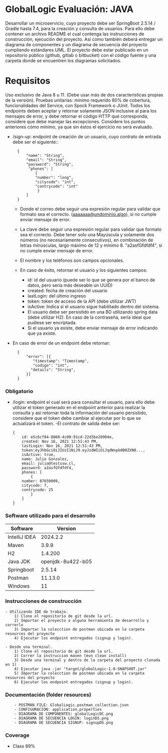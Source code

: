 # GlobalLogic Evaluación: JAVA 
Desarrollar un microservicio, cuyo proyecto debe ser SpringBoot 2.5.14 / Gradle hasta 7.4, para la
creación y consulta de usuarios.
Para ello debe contener un archivo README el cual contenga las instrucciones de construcción,
ejecución del proyecto. Así como también deberá entregar un diagrama de componentes y un
diagrama de secuencia del proyecto cumpliendo estándares UML.
El proyecto debe estar publicado en un repositorio público (github, gitlab o bitbucket) con el código fuente
y una carpeta donde se encuentren los diagramas solicitados.

# Requisitos
Uso exclusivo de Java 8 u 11. (Debe usar más de dos características propias de la versión).
Pruebas unitarias: mínimo requerido 80% de cobertura, funcionalidades del Service, con Spock
Framework o JUnit.
Todos los endpoints deben aceptar y retornar solamente JSON inclusive al para los mensajes de error, y
debe retornar el código HTTP que corresponda, considere que debe manejar las excepciones.
Considere los puntos anteriores cómo mínimo, ya que sin éstos el ejercicio no será evaluado.


- /sign-up: endpoint de creación de un usuario, cuyo contrato de entrada debe ser el siguiente::

        {
            "name": "String",
            "email": "String",
            "password": "String",
             "phones": [
                {
                "number": "long",
                "citycode": "int",
                "contrycode": "int"
                 }
            ]
        }
  -   Donde el correo debe seguir una expresión regular para validar que formato sea el
      correcto. (aaaaaaa@undominio.algo), si no cumple enviar mensaje de error.
  -   La clave debe seguir una expresión regular para validar que formato sea el correcto.
      Debe tener solo una Mayúscula y solamente dos números (no necesariamente
      consecutivos), en combinación de letras minúsculas, largo máximo de 12 y mínimo 8.
      &quot;a2asfGfdfdf4&quot;, si no cumple enviar mensaje de error.
  - El nombre y los teléfonos son campos opcionales.
  - En caso de éxito, retornar el usuario y los siguientes campos:

    * id: id del usuario (puede ser lo que se genera por el banco de datos, pero sería
    más deseable un UUID)
    * created: fecha de creación del usuario
    * lastLogin: del último ingreso
    * token: token de acceso de la API (debe utilizar JWT)
    * isActive: Indica si el usuario sigue habilitado dentro del sistema.
    * El usuario debe ser persistido en una BD utilizando spring data (debe utilizar H2). En
    caso de la contraseña, sería ideal que pudiese ser encriptada.
    * Si el usuario ya existe, debe enviar mensaje de error indicando que ya existe.


- En caso de error de un endpoint debe retornar:

        {
            "error": [{
               "timestamp": "Timestamp",
               "codigo": "int",
              "details": "String",
            }]
        }

### Obligatorio
  - /login: endpoint el cual será para consultar el usuario, para ello debe utilizar el token generado
  en el endpoint anterior para realizar la consulta y así retornar toda la información del usuario
  persistido, considere que el token debe cambiar al ejecutar por lo que se actualizará el token.
    -El contrato de salida debe ser:

        {
	        id: e5c6cf84-8860-4c00-91cd-22d3be28904e,
	        created: Nov 16, 2021 12:51:43 PM,
	        lastLogin: Nov 16, 2021 12:51:43 PM,
	        token:eyJhbGciOiJIUzI1NiJ9.eyJzdWIiOiJqdWxpb0B0ZXN0...,
	        isActive: true,
	        name: Julio Gonzalez,
	        email: julio@testssw.cl,
	        password: a2asfGfdfdf4,
	        phones: [
		        {
			number: 87650009,
			citycode: 7,
			contrycode: 25
		        }
	        ]
        }


### Software utilizado para el desarrollo
| Software      | Version           |
|---------------|-------------------|
| IntelliJ IDEA | 2024.2.2          |
| Maven         | 3.9.9             |
| H2            | 1.4.200           |
| Java JDK      | openjdk-8u422-b05 |
| Springboot    | 2.5.14            |
| Postman       | 11.13.0           |
| Windows       | 11                |

### Instrucciones de construcción
    - Utilizando IDE de trabajo.
        1) Clone el repositorio de git desde la url.
        2) Importar el proyecto a alguna herramienta de desarrollo y correrlo
        3) Importar la colecction de postman ubicada en la carpeta resources del proyecto 
        4) Ejecutar los endpoint entregados (signup y login).

    - Desde una terminal.
        1) Clone el repositorio de git desde la url.
        2) Correr la instruccion maven (mvn clean install)
        3) Desde una terminal y dentro de la carpeta del proyecto clonada en 1) 
        4) Ejecutar java -jar "target/globalLogic-1.0-SNAPSHOT.jar"
        5) Importar la colecction de postman ubicada en la carpeta resources del proyecto 
        6) Ejecutar los endpoint entregados (signup y login).

### Documentación (folder resources)
        - POSTMAN FILE: GlobalLogic.postman_collection.json
        - CONFIGURACION: application.properties
        - DIAGRAMA DE COMPONENTES: globalLogicDC.png
        - DIAGRAMA DE SECUENCIA LOGIN: loginDS.png
        - DIAGRAMA DE SECUENCIA SIGNUP: signupDS.png

### Coverage
  - Class 89%
